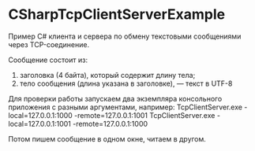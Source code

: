 # CSharpTcpClientServerExample

Пример C# клиента и сервера по обмену текстовыми сообщениями через TCP-соединение.

Сообщение состоит из:
1) заголовка (4 байта), который содержит длину тела;
2) тело сообщения (длина указана в заголовке), — текст в UTF-8

Для проверки работы запускаем два экземпляра консольного приложения с разными аргументами, например:
TcpClientServer.exe -local=127.0.0.1:1000 -remote=127.0.0.1:1001
TcpClientServer.exe -local=127.0.0.1:1001 -remote=127.0.0.1:1000

Потом пишем сообщение в одном окне, читаем в другом.
